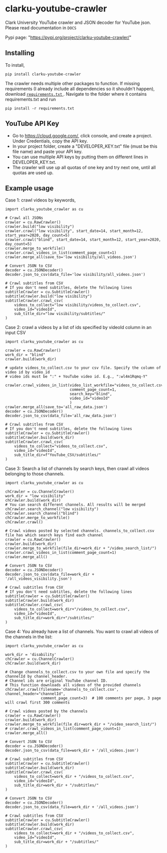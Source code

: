 # clarku-youtube-crawler

Clark University YouTube crawler and JSON decoder for YouTube json. Please read documentation in ``DOCS``

Pypi page: "https://pypi.org/project/clarku-youtube-crawler/"

## Installing
To install,

``pip install clarku-youtube-crawler``

The crawler needs multiple other packages to function. 
If missing requirements (I already include all dependencies so it shouldn't happen), download <a href="https://github.com/ClarkUniversity-NiuLab/clarku-youtube-crawler/blob/master/requirements.txt">``requirements.txt`` </a> .
Navigate to the folder where it contains requirements.txt and run 

``pip install -r requirements.txt``


## YouTube API Key
- Go to https://cloud.google.com/, click console, and create a project. Under Credentials, copy the API key.
- In your project folder, create a "DEVELOPER_KEY.txt" file (must be this file name) and paste your API key. 
- You can use multiple API keys by putting them on different lines in DEVELOPER_KEY.txt. 
- The crawler will use up all quotas of one key and try next one, until all quotas are used up.



## Example usage
Case 1: crawl videos by keywords, 
```
import clarku_youtube_crawler as cu

# Crawl all JSONs
crawler = cu.RawCrawler()
crawler.build("low visibility")
crawler.crawl("low visibility", start_date=14, start_month=12, start_year=2020, day_count=5)
crawler.crawl("blind", start_date=14, start_month=12, start_year=2020, day_count=5)
crawler.merge_to_workfile()
crawler.crawl_videos_in_list(comment_page_count=1)
crawler.merge_all(save_to='low visibility/all_videos.json')

# Convert JSON to CSV
decoder = cu.JSONDecoder()
decoder.json_to_csv(data_file='low visibility/all_videos.json')

# Crawl subtitles from CSV
# If you don't need subtitles, delete the following lines
subtitleCrawler = cu.SubtitleCrawler()
subtitleCrawler.build("low visibility")
subtitleCrawler.crawl_csv(
    videos_to_collect="low visibility/videos_to_collect.csv",
    video_id="videoId",
    sub_title_dir="low visibility/subtitles/"
)

```

Case 2: crawl a videos by a list of ids specified by videoId column in an input CSV
```
import clarku_youtube_crawler as cu

crawler = cu.RawCrawler()
work_dir = "blind"
crawler.build(work_dir)

# update videos_to_collect.csv to your csv file. Specify the column of video id by video_id
# video ids must be ":" + YouTube video id. E.g., ":wl4m1Rqmq-Y"

crawler.crawl_videos_in_list(video_list_workfile="videos_to_collect.csv",
                             comment_page_count=1,
                             search_key="blind",
                             video_id="videoId"
                             )
crawler.merge_all(save_to='all_raw_data.json')
decoder = cu.JSONDecoder()
decoder.json_to_csv(data_file='all_raw_data.json')

# Crawl subtitles from CSV
# If you don't need subtitles, delete the following lines
subtitleCrawler = cu.SubtitleCrawler()
subtitleCrawler.build(work_dir)
subtitleCrawler.crawl_csv(
    videos_to_collect="videos_to_collect.csv",
    video_id="videoId",
    sub_title_dir=f"YouTube_CSV/subtitles/"
)

```

Case 3: Search a list of channels by search keys, then crawl all videos belonging to those channels.
```
import clarku_youtube_crawler as cu

chCrawler = cu.ChannelCrawler()
work_dir = "low visibility"
chCrawler.build(work_dir)
# You can search different channels. All results will be merged
chCrawler.search_channel("low visibility")
chCrawler.search_channel("blind")
chCrawler.merge_to_workfile()
chCrawler.crawl()

# Crawl videos posted by selected channels. channels_to_collect.csv file has which search keys find each channel
crawler = cu.RawCrawler()
crawler.build(work_dir)
crawler.merge_to_workfile(file_dir=work_dir + "/video_search_list/")
crawler.crawl_videos_in_list(comment_page_count=1)
crawler.merge_all()

# Convert JSON to CSV
decoder = cu.JSONDecoder()
decoder.json_to_csv(data_file=work_dir + '/all_videos_visibility.json')

# Crawl subtitles from CSV
# If you don't need subtitles, delete the following lines
subtitleCrawler = cu.SubtitleCrawler()
subtitleCrawler.build(work_dir)
subtitleCrawler.crawl_csv(
    videos_to_collect=work_dir+"/videos_to_collect.csv",
    video_id="videoId",
    sub_title_dir=work_dir+"/subtitles/"
)
```

Case 4: You already have a list of channels. You want to crawl all videos of the channels in the list:
```
import clarku_youtube_crawler as cu

work_dir = 'disability'
chCrawler = cu.ChannelCrawler()
chCrawler.build(work_dir)

# Change channels_to_collect.csv to your own file and specify the channelId by channel_header.
# Channel ids are original YouTube channel ID.
# This function downloads all videos of the provided channels
chCrawler.crawl(filename='channels_to_collect.csv', channel_header="channelId",
                comment_page_count=3)  # 100 comments per page, 3 page will crawl first 300 comments

# Crawl videos posted by the channels
crawler = cu.RawCrawler()
crawler.build(work_dir)
crawler.merge_to_workfile(file_dir=work_dir + "/video_search_list/")
# crawler.crawl_videos_in_list(comment_page_count=1)
crawler.merge_all()

# Convert JSON to CSV
decoder = cu.JSONDecoder()
decoder.json_to_csv(data_file=work_dir + '/all_videos.json')

# Crawl subtitles from CSV
subtitleCrawler = cu.SubtitleCrawler()
subtitleCrawler.build(work_dir)
subtitleCrawler.crawl_csv(
    videos_to_collect=work_dir + "/videos_to_collect.csv",
    video_id="videoId",
    sub_title_dir=work_dir + "/subtitles/"
)

# Convert JSON to CSV
decoder = cu.JSONDecoder()
decoder.json_to_csv(data_file=work_dir + '/all_videos.json')

# Crawl subtitles from CSV
subtitleCrawler = cu.SubtitleCrawler()
subtitleCrawler.build(work_dir)
subtitleCrawler.crawl_csv(
    videos_to_collect=work_dir + "/videos_to_collect.csv",
    video_id="videoId",
    sub_title_dir=work_dir + "/subtitles/"
)

```



